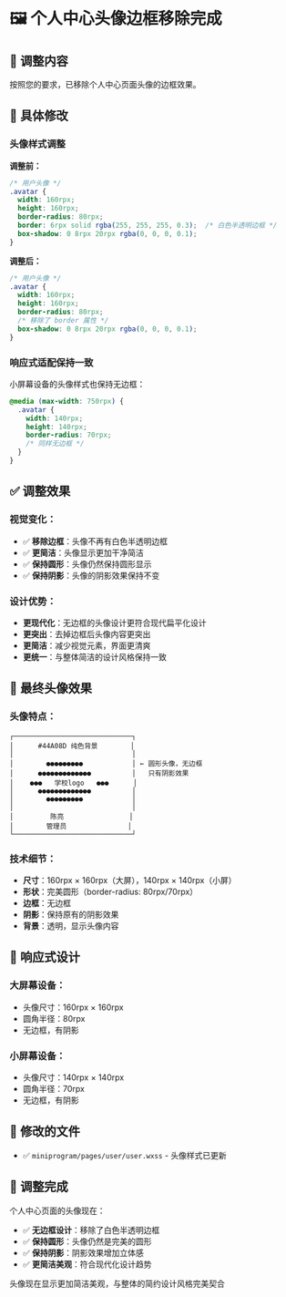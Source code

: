# 🖼️ 个人中心头像边框移除完成

## 📱 **调整内容**

按照您的要求，已移除个人中心页面头像的边框效果。

## 🔧 **具体修改**

### **头像样式调整**

**调整前：**
```css
/* 用户头像 */
.avatar {
  width: 160rpx;
  height: 160rpx;
  border-radius: 80rpx;
  border: 6rpx solid rgba(255, 255, 255, 0.3);  /* 白色半透明边框 */
  box-shadow: 0 8rpx 20rpx rgba(0, 0, 0, 0.1);
}
```

**调整后：**
```css
/* 用户头像 */
.avatar {
  width: 160rpx;
  height: 160rpx;
  border-radius: 80rpx;
  /* 移除了 border 属性 */
  box-shadow: 0 8rpx 20rpx rgba(0, 0, 0, 0.1);
}
```

### **响应式适配保持一致**

小屏幕设备的头像样式也保持无边框：
```css
@media (max-width: 750rpx) {
  .avatar {
    width: 140rpx;
    height: 140rpx;
    border-radius: 70rpx;
    /* 同样无边框 */
  }
}
```

## ✅ **调整效果**

### **视觉变化：**
- ✅ **移除边框**：头像不再有白色半透明边框
- ✅ **更简洁**：头像显示更加干净简洁
- ✅ **保持圆形**：头像仍然保持圆形显示
- ✅ **保持阴影**：头像的阴影效果保持不变

### **设计优势：**
- **更现代化**：无边框的头像设计更符合现代扁平化设计
- **更突出**：去掉边框后头像内容更突出
- **更简洁**：减少视觉元素，界面更清爽
- **更统一**：与整体简洁的设计风格保持一致

## 🎯 **最终头像效果**

### **头像特点：**
```
┌─────────────────────────────┐
│      #44A08D 纯色背景        │
│                             │
│        ●●●●●●●●●            │ ← 圆形头像，无边框
│      ●●●●●●●●●●●●●          │   只有阴影效果
│    ●●●   学校logo   ●●●      │
│      ●●●●●●●●●●●●●          │
│        ●●●●●●●●●            │
│                             │
│         陈亮                │
│        管理员               │
└─────────────────────────────┘
```

### **技术细节：**
- **尺寸**：160rpx × 160rpx（大屏），140rpx × 140rpx（小屏）
- **形状**：完美圆形（border-radius: 80rpx/70rpx）
- **边框**：无边框
- **阴影**：保持原有的阴影效果
- **背景**：透明，显示头像内容

## 📱 **响应式设计**

### **大屏幕设备：**
- 头像尺寸：160rpx × 160rpx
- 圆角半径：80rpx
- 无边框，有阴影

### **小屏幕设备：**
- 头像尺寸：140rpx × 140rpx
- 圆角半径：70rpx
- 无边框，有阴影

## 📁 **修改的文件**

- ✅ `miniprogram/pages/user/user.wxss` - 头像样式已更新

## 🎉 **调整完成**

个人中心页面的头像现在：
- ✅ **无边框设计**：移除了白色半透明边框
- ✅ **保持圆形**：头像仍然是完美的圆形
- ✅ **保持阴影**：阴影效果增加立体感
- ✅ **更简洁美观**：符合现代化设计趋势

头像现在显示更加简洁美观，与整体的简约设计风格完美契合